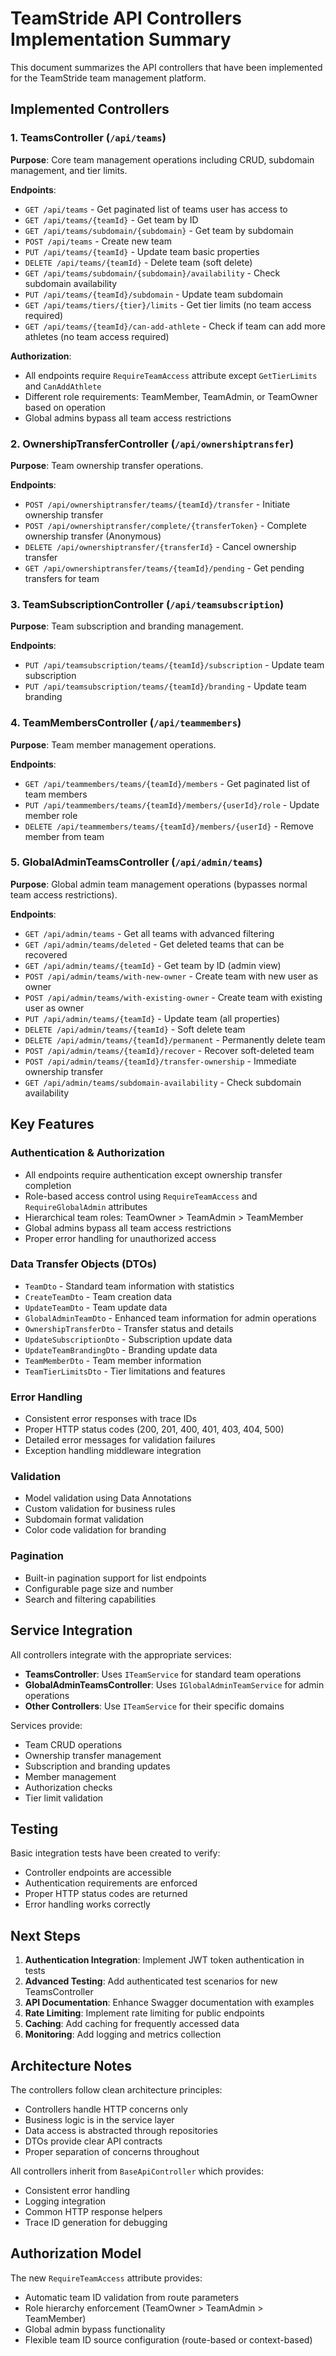 # TeamStride API Controllers Implementation Summary

This document summarizes the API controllers that have been implemented for the TeamStride team management platform.

## Implemented Controllers

### 1. TeamsController (`/api/teams`)
**Purpose**: Core team management operations including CRUD, subdomain management, and tier limits.

**Endpoints**:
- `GET /api/teams` - Get paginated list of teams user has access to
- `GET /api/teams/{teamId}` - Get team by ID
- `GET /api/teams/subdomain/{subdomain}` - Get team by subdomain
- `POST /api/teams` - Create new team
- `PUT /api/teams/{teamId}` - Update team basic properties
- `DELETE /api/teams/{teamId}` - Delete team (soft delete)
- `GET /api/teams/subdomain/{subdomain}/availability` - Check subdomain availability
- `PUT /api/teams/{teamId}/subdomain` - Update team subdomain
- `GET /api/teams/tiers/{tier}/limits` - Get tier limits (no team access required)
- `GET /api/teams/{teamId}/can-add-athlete` - Check if team can add more athletes (no team access required)

**Authorization**:
- All endpoints require `RequireTeamAccess` attribute except `GetTierLimits` and `CanAddAthlete`
- Different role requirements: TeamMember, TeamAdmin, or TeamOwner based on operation
- Global admins bypass all team access restrictions

### 2. OwnershipTransferController (`/api/ownershiptransfer`)
**Purpose**: Team ownership transfer operations.

**Endpoints**:
- `POST /api/ownershiptransfer/teams/{teamId}/transfer` - Initiate ownership transfer
- `POST /api/ownershiptransfer/complete/{transferToken}` - Complete ownership transfer (Anonymous)
- `DELETE /api/ownershiptransfer/{transferId}` - Cancel ownership transfer
- `GET /api/ownershiptransfer/teams/{teamId}/pending` - Get pending transfers for team

### 3. TeamSubscriptionController (`/api/teamsubscription`)
**Purpose**: Team subscription and branding management.

**Endpoints**:
- `PUT /api/teamsubscription/teams/{teamId}/subscription` - Update team subscription
- `PUT /api/teamsubscription/teams/{teamId}/branding` - Update team branding

### 4. TeamMembersController (`/api/teammembers`)
**Purpose**: Team member management operations.

**Endpoints**:
- `GET /api/teammembers/teams/{teamId}/members` - Get paginated list of team members
- `PUT /api/teammembers/teams/{teamId}/members/{userId}/role` - Update member role
- `DELETE /api/teammembers/teams/{teamId}/members/{userId}` - Remove member from team

### 5. GlobalAdminTeamsController (`/api/admin/teams`)
**Purpose**: Global admin team management operations (bypasses normal team access restrictions).

**Endpoints**:
- `GET /api/admin/teams` - Get all teams with advanced filtering
- `GET /api/admin/teams/deleted` - Get deleted teams that can be recovered
- `GET /api/admin/teams/{teamId}` - Get team by ID (admin view)
- `POST /api/admin/teams/with-new-owner` - Create team with new user as owner
- `POST /api/admin/teams/with-existing-owner` - Create team with existing user as owner
- `PUT /api/admin/teams/{teamId}` - Update team (all properties)
- `DELETE /api/admin/teams/{teamId}` - Soft delete team
- `DELETE /api/admin/teams/{teamId}/permanent` - Permanently delete team
- `POST /api/admin/teams/{teamId}/recover` - Recover soft-deleted team
- `POST /api/admin/teams/{teamId}/transfer-ownership` - Immediate ownership transfer
- `GET /api/admin/teams/subdomain-availability` - Check subdomain availability

## Key Features

### Authentication & Authorization
- All endpoints require authentication except ownership transfer completion
- Role-based access control using `RequireTeamAccess` and `RequireGlobalAdmin` attributes
- Hierarchical team roles: TeamOwner > TeamAdmin > TeamMember
- Global admins bypass all team access restrictions
- Proper error handling for unauthorized access

### Data Transfer Objects (DTOs)
- `TeamDto` - Standard team information with statistics
- `CreateTeamDto` - Team creation data
- `UpdateTeamDto` - Team update data
- `GlobalAdminTeamDto` - Enhanced team information for admin operations
- `OwnershipTransferDto` - Transfer status and details
- `UpdateSubscriptionDto` - Subscription update data
- `UpdateTeamBrandingDto` - Branding update data
- `TeamMemberDto` - Team member information
- `TeamTierLimitsDto` - Tier limitations and features

### Error Handling
- Consistent error responses with trace IDs
- Proper HTTP status codes (200, 201, 400, 401, 403, 404, 500)
- Detailed error messages for validation failures
- Exception handling middleware integration

### Validation
- Model validation using Data Annotations
- Custom validation for business rules
- Subdomain format validation
- Color code validation for branding

### Pagination
- Built-in pagination support for list endpoints
- Configurable page size and number
- Search and filtering capabilities

## Service Integration

All controllers integrate with the appropriate services:
- **TeamsController**: Uses `ITeamService` for standard team operations
- **GlobalAdminTeamsController**: Uses `IGlobalAdminTeamService` for admin operations
- **Other Controllers**: Use `ITeamService` for their specific domains

Services provide:
- Team CRUD operations
- Ownership transfer management
- Subscription and branding updates
- Member management
- Authorization checks
- Tier limit validation

## Testing

Basic integration tests have been created to verify:
- Controller endpoints are accessible
- Authentication requirements are enforced
- Proper HTTP status codes are returned
- Error handling works correctly

## Next Steps

1. **Authentication Integration**: Implement JWT token authentication in tests
2. **Advanced Testing**: Add authenticated test scenarios for new TeamsController
3. **API Documentation**: Enhance Swagger documentation with examples
4. **Rate Limiting**: Implement rate limiting for public endpoints
5. **Caching**: Add caching for frequently accessed data
6. **Monitoring**: Add logging and metrics collection

## Architecture Notes

The controllers follow clean architecture principles:
- Controllers handle HTTP concerns only
- Business logic is in the service layer
- Data access is abstracted through repositories
- DTOs provide clear API contracts
- Proper separation of concerns throughout

All controllers inherit from `BaseApiController` which provides:
- Consistent error handling
- Logging integration
- Common HTTP response helpers
- Trace ID generation for debugging

## Authorization Model

The new `RequireTeamAccess` attribute provides:
- Automatic team ID validation from route parameters
- Role hierarchy enforcement (TeamOwner > TeamAdmin > TeamMember)
- Global admin bypass functionality
- Flexible team ID source configuration (route-based or context-based) 